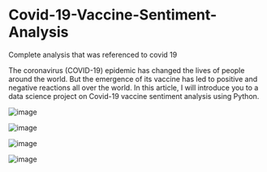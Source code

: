 # Covid-19-Vaccine-Sentiment-Analysis
Complete analysis that was referenced to covid 19

The coronavirus (COVID-19) epidemic has changed the lives of people around the world. But the emergence of its vaccine has led to positive and negative reactions all over the world. In this article, I will introduce you to a data science project on Covid-19 vaccine sentiment analysis using Python.

![image](https://user-images.githubusercontent.com/79342072/149871928-39e9e1e8-8605-48ba-bb33-7db2a6c24b42.png)

![image](https://user-images.githubusercontent.com/79342072/149871955-cc76005d-cef0-4cc2-bba0-795b4d93c24a.png)

![image](https://user-images.githubusercontent.com/79342072/149871965-37fbe426-b6a5-45e8-aa12-cd4d39ae83af.png)

![image](https://user-images.githubusercontent.com/79342072/149871978-4a7c3377-730a-4ced-9012-cad3c42d0027.png)
